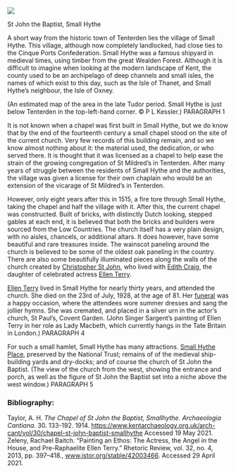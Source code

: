 <a href="https://dev.visual-essays.app"><img src="https://dev-visual-essays.netlify.app/images/ve-button.png"></a>
<param ve-config title="St. John the Baptist, Small Hythe" author="Andrew Vincent" layout="vtl" banner="/images/banners/19c.jpg">

<param ve-entity eid="Qxxx" aliases="xxx">

St John the Baptist, Small Hythe

A short way from the historic town of Tenterden lies the village of Small Hythe.  This village, although now completely landlocked, had close ties to the Cinque Ports Confederation. Small Hythe was a famous shipyard in medieval times, using timber from the great Wealden Forest. Although it is difficult to imagine when looking at the modern landscape of Kent, the county used to be an archipelago of deep channels and small isles, the names of which exist to this day, such as the Isle of Thanet, and Small Hythe’s neighbour, the Isle of Oxney. 
 
(An estimated map of the area in the late Tudor period. Small Hythe is just below Tenterden in the top-left-hand corner. © P L Kessler.) PARAGRAPH 1

It is not known when a chapel was first built in Small Hythe, but we do know that by the end of the fourteenth century a small chapel stood on the site of the current church. Very few records of this building remain, and so we know almost nothing about it: the material used, the dedication, or who served there. It is thought that it was licensed as a chapel to help ease the strain of the growing congregation of St Mildred’s in Tenterden. After many years of struggle between the residents of Small Hythe and the authorities, the village was given a license for their own chaplain who would be an extension of the vicarage of St Mildred’s in Tenterden. 
<param ve-image url=" https://stor.artstor.org/stor/62da9026-fd94-40de-9f54-ad63696fdc9e" label="The view of the church from the south east. Note the stepped gables and heavy buttressing" attribution="Andrew Vincent">
 
However, only eight years after this in 1515, a fire tore through Small Hythe, taking the chapel and half the village with it. After this, the current chapel was constructed. Built of bricks, with distinctly Dutch looking, stepped gables at each end, it is believed that both the bricks and builders were sourced from the Low Countries. The church itself has a very plain design, with no aisles, chancels, or additional altars. It does however, have some beautiful and rare treasures inside. The wainscot paneling around the church is believed to be some of the oldest oak paneling in the country. There are also some beautifully illuminated pieces along the walls of the church created by [Christopher St John](/20c/20c-st-john-biography), who lived with [Edith Craig](/20c/20c-craig-biography), the daughter of celebrated actress [Ellen Terry](/20c/20c-terry-biography). 
<param ve-image url="https://stor.artstor.org/stor/68c5b8c3-5fec-4cab-893b-5edf940aa5a7" label="The view of the chancel screen and wainscotting from the high altar. Note how plain the carving is from this side of the screen, when viewed from the other side, it is highly decorative" attribution="Andrew Vincent">

[Ellen Terry](/20c/20c-terry-biography) lived in Small Hythe for nearly thirty years, and attended the church. She died on the 23rd of July, 1928, at the age of 81. Her [funeral](/20c/20c-ellen-terry-funeral) was a happy occasion, where the attendees wore summer dresses and sang the jollier hymns. She was cremated, and placed in a silver urn in the actor’s church, St Paul’s, Covent Garden.
 (John Singer Sargent’s painting of Ellen Terry in her role as Lady Macbeth, which currently hangs in the Tate Britain in London.) PARAGRAPH 4

For such a small hamlet, Small Hythe has many attractions. [Small Hythe Place](https://www.nationaltrust.org.uk/smallhythe-place), preserved by the National Trust; remains of of the medieval ship-building yards and dry-docks; and of course the church of St John the Baptist.
 (The view of the church from the west, showing the entrance and porch, as well as the figure of St John the Baptist set into a niche above the west window.) PARAGRAPH 5

### Bibliography:

Taylor, A. H. _The Chapel of St John the Baptist, Smallhythe. Archaeologia Cantiana._ 30. 133-192. 1914. https://www.kentarchaeology.org.uk/arch-cant/vol/30/chapel-st-john-baptist-smallhythe Accessed 19 May 2021.   
Zeleny, Rachael Baitch. “Painting an Ethos: The Actress, the Angel in the House, and Pre-Raphaelite Ellen Terry.” Rhetoric Review, vol. 32, no. 4, 2013, pp. 397–418., www.jstor.org/stable/42003466. Accessed 29 April 2021.   
